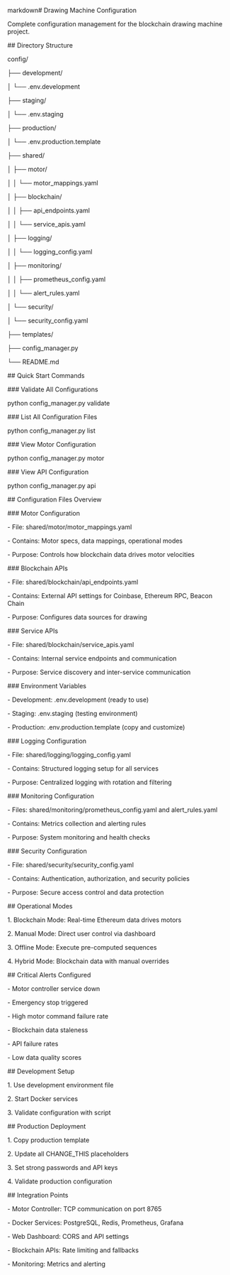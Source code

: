 markdown# Drawing Machine Configuration



Complete configuration management for the blockchain drawing machine project.



\## Directory Structure

config/

├── development/

│   └── .env.development

├── staging/

│   └── .env.staging

├── production/

│   └── .env.production.template

├── shared/

│   ├── motor/

│   │   └── motor\_mappings.yaml

│   ├── blockchain/

│   │   ├── api\_endpoints.yaml

│   │   └── service\_apis.yaml

│   ├── logging/

│   │   └── logging\_config.yaml

│   ├── monitoring/

│   │   ├── prometheus\_config.yaml

│   │   └── alert\_rules.yaml

│   └── security/

│       └── security\_config.yaml

├── templates/

├── config\_manager.py

└── README.md



\## Quick Start Commands



\### Validate All Configurations

python config\_manager.py validate



\### List All Configuration Files

python config\_manager.py list



\### View Motor Configuration

python config\_manager.py motor



\### View API Configuration

python config\_manager.py api



\## Configuration Files Overview



\### Motor Configuration

\- File: shared/motor/motor\_mappings.yaml

\- Contains: Motor specs, data mappings, operational modes

\- Purpose: Controls how blockchain data drives motor velocities



\### Blockchain APIs

\- File: shared/blockchain/api\_endpoints.yaml

\- Contains: External API settings for Coinbase, Ethereum RPC, Beacon Chain

\- Purpose: Configures data sources for drawing



\### Service APIs

\- File: shared/blockchain/service\_apis.yaml

\- Contains: Internal service endpoints and communication

\- Purpose: Service discovery and inter-service communication



\### Environment Variables

\- Development: .env.development (ready to use)

\- Staging: .env.staging (testing environment)

\- Production: .env.production.template (copy and customize)



\### Logging Configuration

\- File: shared/logging/logging\_config.yaml

\- Contains: Structured logging setup for all services

\- Purpose: Centralized logging with rotation and filtering



\### Monitoring Configuration

\- Files: shared/monitoring/prometheus\_config.yaml and alert\_rules.yaml

\- Contains: Metrics collection and alerting rules

\- Purpose: System monitoring and health checks



\### Security Configuration

\- File: shared/security/security\_config.yaml

\- Contains: Authentication, authorization, and security policies

\- Purpose: Secure access control and data protection



\## Operational Modes



1\. Blockchain Mode: Real-time Ethereum data drives motors

2\. Manual Mode: Direct user control via dashboard

3\. Offline Mode: Execute pre-computed sequences

4\. Hybrid Mode: Blockchain data with manual overrides



\## Critical Alerts Configured



\- Motor controller service down

\- Emergency stop triggered

\- High motor command failure rate

\- Blockchain data staleness

\- API failure rates

\- Low data quality scores



\## Development Setup



1\. Use development environment file

2\. Start Docker services

3\. Validate configuration with script



\## Production Deployment



1\. Copy production template

2\. Update all CHANGE\_THIS placeholders

3\. Set strong passwords and API keys

4\. Validate production configuration



\## Integration Points



\- Motor Controller: TCP communication on port 8765

\- Docker Services: PostgreSQL, Redis, Prometheus, Grafana

\- Web Dashboard: CORS and API settings

\- Blockchain APIs: Rate limiting and fallbacks

\- Monitoring: Metrics and alerting

